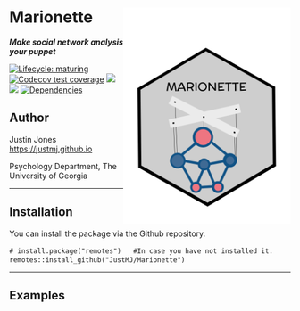 <!-- README.md is generated from README.Rmd. Please edit that file -->

# Marionette <img src="https://raw.githubusercontent.com/justmj/marionette/main/Untitled-1.png" align="right" width="300"/>

***Make social network analysis your puppet***

<!-- badges: start -->

[![Lifecycle:
maturing](https://img.shields.io/badge/lifecycle-experimental-orange.svg)](https://www.tidyverse.org/lifecycle/#experimental)
[![Codecov test
coverage](https://codecov.io/gh/r-lib/marionette/branch/main/graph/badge.svg)](https://codecov.io/gh/r-lib/marionette?branch=main)
[![](https://travis-ci.org/rstudio/rmarkdown.svg?branch=master)](https://travis-ci.org/rstudio/rmarkdown)
[![](https://img.shields.io/github/last-commit/JustMJ/marionette.svg)](https://github.com/JustMJ/marionette/commits/master)
[![Dependencies](https://tinyverse.netlify.com/badge/marionette)](https://cran.r-project.org/package=marionette)

Author
----------------------

Justin Jones
<a href="https://justmj.github.io" class="uri">https://justmj.github.io</a>

Psychology Department, The University of Georgia

------------------------------------------------------------------------

Installation
----------------------------------

You can install the package via the Github repository.

    # install.package("remotes")   #In case you have not installed it.
    remotes::install_github("JustMJ/Marionette")

------------------------------------------------------------------------

Examples
--------
